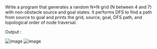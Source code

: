 Write a program that generates a random N×N grid (N between 4 and 7) with non-obstacle source and goal states. It performs DFS to find a path from source to goal and prints the grid, source, goal, DFS path, and topological order of node traversal.

Output : 

![image](https://github.com/user-attachments/assets/9af6691c-e0e2-4515-ad7d-0ecc6d19fe06)
![image](https://github.com/user-attachments/assets/33eb0e8e-4c2a-4c5d-8925-2e27bd5555dc)

